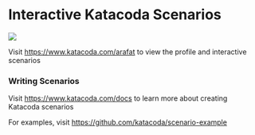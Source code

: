# Interactive Katacoda Scenarios

[![](http://shields.katacoda.com/katacoda/arafat/count.svg)](https://www.katacoda.com/arafat "Get your profile on Katacoda.com")

Visit https://www.katacoda.com/arafat to view the profile and interactive scenarios

### Writing Scenarios
Visit https://www.katacoda.com/docs to learn more about creating Katacoda scenarios

For examples, visit https://github.com/katacoda/scenario-example
